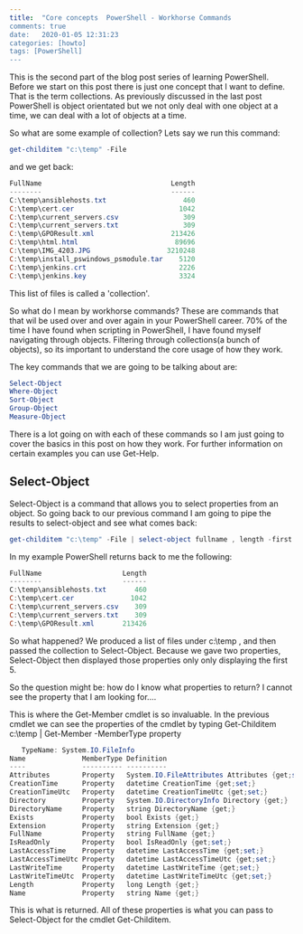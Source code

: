 ```yaml
---
title:  "Core concepts  PowerShell - Workhorse Commands
comments: true
date:   2020-01-05 12:31:23
categories: [howto]
tags: [PowerShell]
---
```


This is the second part of the blog post series of learning PowerShell.
Before we start on this post there is just one concept that I want to define. That is the term collections.
As previously discussed in the last post PowerShell is object orientated but we not only deal with one object at a time,
we can deal with a lot of objects at a time.

So what are some example of collection?
Lets say we run this command:
```PowerShell
get-childitem "c:\temp" -File
```
and we get back:

```PowerShell
FullName                                Length
--------                                ------
C:\temp\ansiblehosts.txt                   460
C:\temp\cert.cer                          1042
C:\temp\current_servers.csv                309
C:\temp\current_servers.txt                309
C:\temp\GPOResult.xml                   213426
C:\temp\html.html                        89696
C:\temp\IMG_4203.JPG                   3210248
C:\temp\install_pswindows_psmodule.tar    5120
C:\temp\jenkins.crt                       2226
C:\temp\jenkins.key                       3324
```
This list of files is called a 'collection'.


So what do I mean by workhorse commands? These are commands that that wil be used over and over again in your PowerShell career. 70% of the time I have found when scripting in PowerShell,
I have found myself navigating through objects. Filtering through collections(a bunch of objects), so its important to understand the core usage of how they work.

The key commands that we are going to be talking about are:

```Powershell
Select-Object
Where-Object
Sort-Object
Group-Object
Measure-Object
```
There is a lot going on with each of these commands so I am just going to cover the basics in this post on how they work. For further information on certain examples
you can use Get-Help.

## Select-Object
Select-Object is a command that allows you to select properties from an object. 
So going back to our previous command I am going to pipe the results to select-object and see what comes back:

```PowerShell
get-childitem "c:\temp" -File | select-object fullname , length -first 5
```

In my example PowerShell returns back to me the following:

```PowerShell
FullName                    Length
--------                    ------
C:\temp\ansiblehosts.txt       460
C:\temp\cert.cer              1042
C:\temp\current_servers.csv    309
C:\temp\current_servers.txt    309
C:\temp\GPOResult.xml       213426
```

So what happened? We produced a list of files under c:\temp , and then passed the collection to Select-Object. Because we gave two properties, Select-Object then
displayed those properties only only displaying the first 5.

So the question might be: how do I know what properties to return? I cannot see the property that I am looking for....

This is where the Get-Member cmdlet is so invaluable. In the previous cmdlet we can see the properties of the cmdlet by typing Get-Childitem c:\temp | Get-Member -MemberType property 

```PowerShell
   TypeName: System.IO.FileInfo
Name              MemberType Definition
----              ---------- ----------
Attributes        Property   System.IO.FileAttributes Attributes {get;set;}
CreationTime      Property   datetime CreationTime {get;set;}
CreationTimeUtc   Property   datetime CreationTimeUtc {get;set;}
Directory         Property   System.IO.DirectoryInfo Directory {get;}
DirectoryName     Property   string DirectoryName {get;}
Exists            Property   bool Exists {get;}
Extension         Property   string Extension {get;}
FullName          Property   string FullName {get;}
IsReadOnly        Property   bool IsReadOnly {get;set;}
LastAccessTime    Property   datetime LastAccessTime {get;set;}
LastAccessTimeUtc Property   datetime LastAccessTimeUtc {get;set;}
LastWriteTime     Property   datetime LastWriteTime {get;set;}
LastWriteTimeUtc  Property   datetime LastWriteTimeUtc {get;set;}
Length            Property   long Length {get;}
Name              Property   string Name {get;}
```

This is what is returned. All of these properties is what you can pass to Select-Object for the cmdlet Get-Childitem. 
